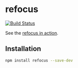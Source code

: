 refocus
=======
[![Build Status](https://travis-ci.org/nearmap/refocus.svg?branch=master)](https://travis-ci.org/nearmap/refocus)

See the [refocus in action](http://nearmap.github.io/refocus).


Installation
------------

```bash
npm install refocus --save-dev
```
